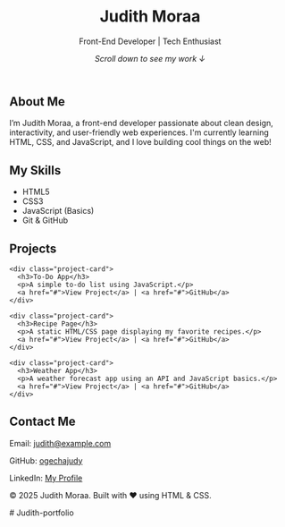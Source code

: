 <!DOCTYPE html>
<html lang="en">
<head>
  <meta charset="UTF-8" />
  <meta name="viewport" content="width=device-width, initial-scale=1.0"/>
  <title>Judith Moraa | Portfolio</title>
  <link rel="stylesheet" href="style.css" />
</head>
<body>
  <header>
    <h1>Judith Moraa</h1>
    <p>Front-End Developer | Tech Enthusiast</p>
    <p><em>Scroll down to see my work ↓</em></p>
  </header>

  <section id="about">
    <h2>About Me</h2>
    <p>I’m Judith Moraa, a front-end developer passionate about clean design, interactivity, and user-friendly web experiences. I'm currently learning HTML, CSS, and JavaScript, and I love building cool things on the web!</p>
  </section>

  <section id="skills">
    <h2>My Skills</h2>
    <ul>
      <li>HTML5</li>
      <li>CSS3</li>
      <li>JavaScript (Basics)</li>
      <li>Git & GitHub</li>
    </ul>
  </section>

  <section id="projects">
    <h2>Projects</h2>

    <div class="project-card">
      <h3>To-Do App</h3>
      <p>A simple to-do list using JavaScript.</p>
      <a href="#">View Project</a> | <a href="#">GitHub</a>
    </div>

    <div class="project-card">
      <h3>Recipe Page</h3>
      <p>A static HTML/CSS page displaying my favorite recipes.</p>
      <a href="#">View Project</a> | <a href="#">GitHub</a>
    </div>

    <div class="project-card">
      <h3>Weather App</h3>
      <p>A weather forecast app using an API and JavaScript basics.</p>
      <a href="#">View Project</a> | <a href="#">GitHub</a>
    </div>
  </section>

  <section id="contact">
    <h2>Contact Me</h2>
    <p>Email: <a href="mailto:judith@example.com">judith@example.com</a></p>
    <p>GitHub: <a href="https://github.com/ogechajudy" target="_blank">ogechajudy</a></p>
    <p>LinkedIn: <a href="https://linkedin.com/in/YOUR_LINK" target="_blank">My Profile</a></p>
  </section>

  <footer>
    <p>© 2025 Judith Moraa. Built with ❤️ using HTML & CSS.</p>
  </footer>
</body>
</html>
# Judith-portfolio
